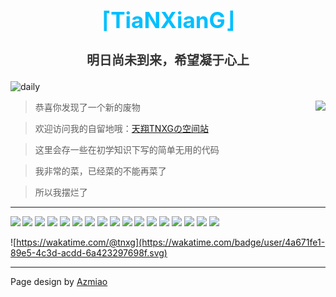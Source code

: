 <div align="center">
  <h1 style="color:#00BFFF;font-size:35px">⌈TiaNXianG⌋</h1>
  <h3 style="color:#333333;font-size:20px">明日尚未到来，希望凝于心上
</div>

![daily](https://api.prts.top/v1/img/wallpaper/)

<a href="https://github.com/TNXG">
  <img align="right" src="https://github-readme-stats-azmiao.vercel.app/api?username=TNXG&theme=buefy&show_icons=true&count_private=true" />
</a>

>恭喜你发现了一个新的废物

>欢迎访问我的自留地哦：<a href="https://blog.tnxg.top" target="_blank">天翔TNXGの空间站</a>

>这里会存一些在初学知识下写的简单无用的代码

>我非常的菜，已经菜的不能再菜了

>所以我摆烂了

----

<a href="https://wakatime.com/@tnxg">
  <img align="left" src="https://wakatime.com/share/@TNXG/d02e03cf-37e4-4415-9226-87ff79d40804.svg" />
</a>

[![](https://img.shields.io/badge/Windows-10-0078D6?style=flat-square&logo=windows)](https://www.microsoft.com/windows/get-windows-11/) [![](https://img.shields.io/badge/Ubuntu-000000?style=flat-square&logo=ubuntu)](https://ubuntu.com/) [![](https://img.shields.io/badge/IDE-Visual%20Studio%20Code-blue?style=flat-square&logo=visual-studio-code)](https://code.visualstudio.com/) [![](https://img.shields.io/badge/Android-13-00E886?style=flat-square&logo=Android)](https://android.com/) [![](https://img.shields.io/badge/Browser-Microsoft%20Edge-0078D7?style=flat-square&logo=Microsoft-Edge)](https://www.microsoft.com/zh-cn/edge/) [![](https://img.shields.io/badge/Video-Bilibili-00A1D6?style=flat-square&logo=Bilibili)](https://www.bilibili.com/) [![](https://img.shields.io/badge/Language-GO-00ADD8?style=flat-square&logo=go)](https://golang.google.cn/) [![](https://img.shields.io/badge/Language-Python-3776AB?style=flat-square&logo=python)](https://www.python.org/) [![](https://img.shields.io/badge/Language-JavaScript-F7DF1E?style=flat-square&logo=JavaScript)](https://developer.mozilla.org/zh-CN/docs/learn/JavaScript) [![](https://img.shields.io/badge/IDE-IntelliJ%20IDEA-000000?style=flat-square&logo=intellijidea)](https://www.jetbrains.com/)  [![](https://img.shields.io/badge/Language-HTML5-E34F26?style=flat-square&logo=HTML5)](https://www.w3.org/) [![](https://img.shields.io/badge/ServerLess-Netlify-00C7B7?style=flat-square&logo=Netlify)](https://www.netlify.com/) [![](https://img.shields.io/badge/DNS-CloudFlare-F38020?style=flat-square&logo=CloudFlare)](https://www.cloudflare.com) [![](https://img.shields.io/badge/NGINX-009639?style=flat-square&logo=NGINX)](https://nginx.org/) [![](https://img.shields.io/badge/ThinkPad-EE2624?style=flat-square&logo=ThinkPad)](https://www.lenovo.com.cn/) [![](https://img.shields.io/badge/Redmi%20K60%20PRO-000000?style=flat-square&logo=xiaomi)](https://www.mi.com/)



![https://wakatime.com/@tnxg](https://wakatime.com/badge/user/4a671fe1-89e5-4c3d-acdd-6a423297698f.svg)



----

Page design by [Azmiao](https://github.com/azmiao/azmiao/)
